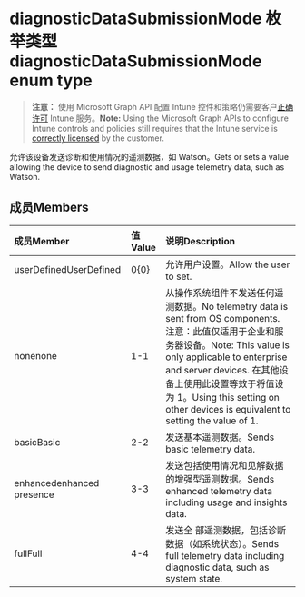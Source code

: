 # <a name="diagnosticdatasubmissionmode-enum-type"></a><span data-ttu-id="1831b-101">diagnosticDataSubmissionMode 枚举类型</span><span class="sxs-lookup"><span data-stu-id="1831b-101">diagnosticDataSubmissionMode enum type</span></span>

> <span data-ttu-id="1831b-102">**注意：** 使用 Microsoft Graph API 配置 Intune 控件和策略仍需要客户[正确许可](https://go.microsoft.com/fwlink/?linkid=839381) Intune 服务。</span><span class="sxs-lookup"><span data-stu-id="1831b-102">**Note:** Using the Microsoft Graph APIs to configure Intune controls and policies still requires that the Intune service is [correctly licensed](https://go.microsoft.com/fwlink/?linkid=839381) by the customer.</span></span>

<span data-ttu-id="1831b-103">允许该设备发送诊断和使用情况的遥测数据，如 Watson。</span><span class="sxs-lookup"><span data-stu-id="1831b-103">Gets or sets a value allowing the device to send diagnostic and usage telemetry data, such as Watson.</span></span>
## <a name="members"></a><span data-ttu-id="1831b-104">成员</span><span class="sxs-lookup"><span data-stu-id="1831b-104">Members</span></span>
|<span data-ttu-id="1831b-105">成员</span><span class="sxs-lookup"><span data-stu-id="1831b-105">Member</span></span>|<span data-ttu-id="1831b-106">值</span><span class="sxs-lookup"><span data-stu-id="1831b-106">Value</span></span>|<span data-ttu-id="1831b-107">说明</span><span class="sxs-lookup"><span data-stu-id="1831b-107">Description</span></span>|
|:---|:---|:---|
|<span data-ttu-id="1831b-108">userDefined</span><span class="sxs-lookup"><span data-stu-id="1831b-108">UserDefined</span></span>|<span data-ttu-id="1831b-109">0</span><span class="sxs-lookup"><span data-stu-id="1831b-109">{0}</span></span>|<span data-ttu-id="1831b-110">允许用户设置。</span><span class="sxs-lookup"><span data-stu-id="1831b-110">Allow the user to set.</span></span>|
|<span data-ttu-id="1831b-111">none</span><span class="sxs-lookup"><span data-stu-id="1831b-111">none</span></span>|<span data-ttu-id="1831b-112">1</span><span class="sxs-lookup"><span data-stu-id="1831b-112">-1</span></span>|<span data-ttu-id="1831b-113">从操作系统组件不发送任何遥测数据。</span><span class="sxs-lookup"><span data-stu-id="1831b-113">No telemetry data is sent from OS components.</span></span> <span data-ttu-id="1831b-114">注意：此值仅适用于企业和服务器设备。</span><span class="sxs-lookup"><span data-stu-id="1831b-114">Note: This value is only applicable to enterprise and server devices.</span></span> <span data-ttu-id="1831b-115">在其他设备上使用此设置等效于将值设为 1。</span><span class="sxs-lookup"><span data-stu-id="1831b-115">Using this setting on other devices is equivalent to setting the value of 1.</span></span>|
|<span data-ttu-id="1831b-116">basic</span><span class="sxs-lookup"><span data-stu-id="1831b-116">Basic</span></span>|<span data-ttu-id="1831b-117">2</span><span class="sxs-lookup"><span data-stu-id="1831b-117">-2</span></span>|<span data-ttu-id="1831b-118">发送基本遥测数据。</span><span class="sxs-lookup"><span data-stu-id="1831b-118">Sends basic telemetry data.</span></span>|
|<span data-ttu-id="1831b-119">enhanced</span><span class="sxs-lookup"><span data-stu-id="1831b-119">enhanced presence</span></span>|<span data-ttu-id="1831b-120">3</span><span class="sxs-lookup"><span data-stu-id="1831b-120">-3</span></span>|<span data-ttu-id="1831b-121">发送包括使用情况和见解数据的增强型遥测数据。</span><span class="sxs-lookup"><span data-stu-id="1831b-121">Sends enhanced telemetry data including usage and insights data.</span></span>|
|<span data-ttu-id="1831b-122">full</span><span class="sxs-lookup"><span data-stu-id="1831b-122">Full</span></span>|<span data-ttu-id="1831b-123">4</span><span class="sxs-lookup"><span data-stu-id="1831b-123">-4</span></span>|<span data-ttu-id="1831b-124">发送全 部遥测数据，包括诊断数据（如系统状态）。</span><span class="sxs-lookup"><span data-stu-id="1831b-124">Sends full telemetry data including diagnostic data, such as system state.</span></span>|



